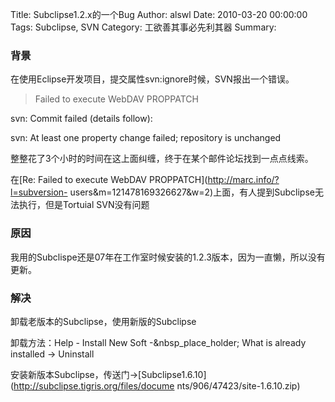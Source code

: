 Title: Subclipse1.2.x的一个Bug
Author: alswl
Date: 2010-03-20 00:00:00
Tags: Subclipse, SVN
Category: 工欲善其事必先利其器
Summary: 

### 背景

在使用Eclipse开发项目，提交属性svn:ignore时候，SVN报出一个错误。

> Failed to execute WebDAV PROPPATCH

svn: Commit failed (details follow):

svn: At least one property change failed; repository is unchanged

整整花了3个小时的时间在这上面纠缠，终于在某个邮件论坛找到一点点线索。

在[Re: Failed to execute WebDAV PROPPATCH](http://marc.info/?l=subversion-
users&m=121478169326627&w=2)上面，有人提到Subclipse无法执行，但是Tortuial SVN没有问题

### 原因

我用的Subclispe还是07年在工作室时候安装的1.2.3版本，因为一直懒，所以没有更新。

### 解决

卸载老版本的Subclipse，使用新版的Subclipse

卸载方法：Help - Install New Soft -&nbsp_place_holder; What is already installed ->
Uninstall

安装新版本Subclipse，传送门->[Subclipse1.6.10](http://subclipse.tigris.org/files/docume
nts/906/47423/site-1.6.10.zip)

